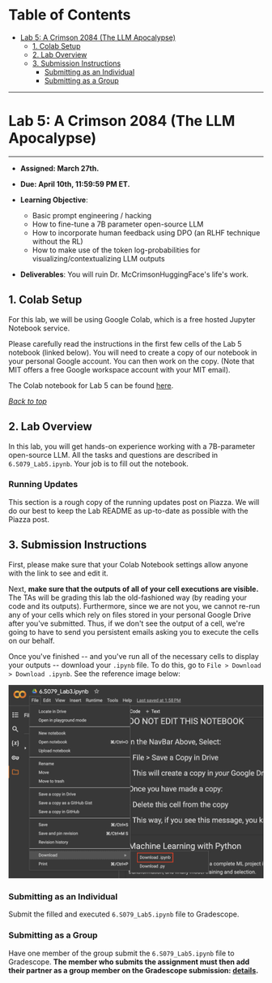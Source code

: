 Table of Contents
=================
- [Lab 5: A Crimson 2084 (The LLM Apocalypse)](#lab-5-a-crimson-2084-the-llm-apocalypse)
  * [1. Colab Setup](#1-colab-setup)
  * [2. Lab Overview](#2-lab-overview)
  * [3. Submission Instructions](#3-submission-instructions)
    * [Submitting as an Individual](#submitting-as-an-individual)
    * [Submitting as a Group](#submitting-as-a-group)

---
# Lab 5: A Crimson 2084 (The LLM Apocalypse)
---
* **Assigned: March 27th.**
* **Due: April 10th, 11:59:59 PM ET.**

* **Learning Objective**:
    - Basic prompt engineering / hacking
    - How to fine-tune a 7B parameter open-source LLM
    - How to incorporate human feedback using DPO (an RLHF technique without the RL)
    - How to make use of the token log-probabilities for visualizing/contextualizing LLM outputs
* **Deliverables**: You will ruin Dr. McCrimsonHuggingFace's life's work.

## 1. Colab Setup

For this lab, we will be using Google Colab, which is a free hosted Jupyter Notebook service.

Please carefully read the instructions in the first few cells of the Lab 5 notebook (linked below). You will need to create a copy of our notebook in your personal Google account. You can then work on the copy. (Note that MIT offers a free Google workspace account with your MIT email).

The Colab notebook for Lab 5 can be found [here](https://colab.research.google.com/drive/1lhOkrJFV_oxEKiUW1lWxExwrEeR2BNmG).

[*Back to top*](#table-of-contents)

## 2. Lab Overview
In this lab, you will get hands-on experience working with a 7B-parameter open-source LLM. All the tasks and questions are described in `6.S079_Lab5.ipynb`. Your job is to fill out the notebook.

### Running Updates
This section is a rough copy of the running updates post on Piazza. We will do our best to keep the Lab README as up-to-date as possible with the Piazza post.

## 3. Submission Instructions
First, please make sure that your Colab Notebook settings allow anyone with the link to see and edit it.

Next, **make sure that the outputs of all of your cell executions are visible.** The TAs will be grading this lab the old-fashioned way (by reading your code and its outputs). Furthermore, since we are not you, we cannot re-run any of your cells which rely on files stored in your personal Google Drive after you've submitted. Thus, if we don't see the output of a cell, we're going to have to send you persistent emails asking you to execute the cells on our behalf.

Once you've finished -- and you've run all of the necessary cells to display your outputs -- download your `.ipynb` file. To do this, go to `File > Download > Download .ipynb`. See the reference image below:

![download-ipynb](../lab_3/readme-imgs/download_ipynb.png)

### Submitting as an Individual

Submit the filled and executed `6.S079_Lab5.ipynb` file to Gradescope.

### Submitting as a Group
Have one member of the group submit the `6.S079_Lab5.ipynb` file to Gradescope. **The member who submits the assignment must then add their partner as a group member on the Gradescope submission: [details](https://help.gradescope.com/article/m5qz2xsnjy-student-add-group-members).**
